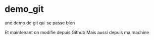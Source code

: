 # demo_git
une demo de git qui se passe bien

Et maintenant on modifie depuis Github
Mais aussi depuis ma machine

